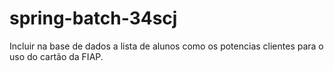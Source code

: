 # spring-batch-34scj

Incluir na base de dados a lista de alunos como os potencias clientes para o uso do cartão da FIAP.
